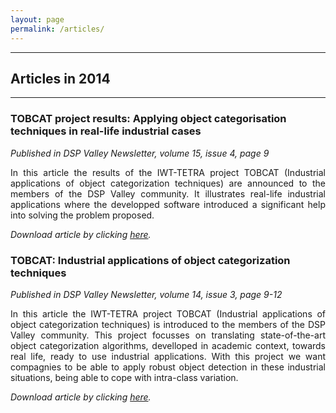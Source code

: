 ```yaml
---
layout: page
permalink: /articles/
---
```


----------------------------------------------------------------

## Articles in 2014

----------------------------------------------------------------

### TOBCAT project results: Applying object categorisation techniques in real-life industrial cases

*Published in DSP Valley Newsletter, volume 15, issue 4, page 9*

<p style='text-align: justify;'>
In this article the results of the IWT-TETRA project TOBCAT (Industrial applications of object categorization techniques) are announced to the members of the DSP Valley community. It illustrates real-life industrial applications where the developped software introduced a significant help into solving the problem proposed.
</p>

*Download article by clicking [here](https://lirias.kuleuven.be/bitstream/123456789/460215/2/article.pdf).*

### TOBCAT: Industrial applications of object categorization techniques

*Published in DSP Valley Newsletter, volume 14, issue 3, page 9-12*

<p style='text-align: justify;'>
In this article the IWT-TETRA project TOBCAT (Industrial applications of object categorization techniques) is introduced to the members of the DSP Valley community. This project focusses on translating state-of-the-art object categorization algorithms, develloped in academic context, towards real life, ready to use industrial applications. With this project we want compagnies to be able to apply robust object detection in these industrial situations, being able to cope with intra-class variation.
</p>

*Download article by clicking [here](https://lirias.kuleuven.be/bitstream/123456789/404566/1/article.pdf).*
